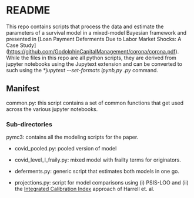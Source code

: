 # README

This repo contains scripts that process the data and estimate the parameters
of a survival model in a mixed-model Bayesian framework and presented in
[Loan Payment Deferments Due to Labor Market Shocks: A Case Study]
(https://github.com/GodolphinCapitalManagement/corona/corona.pdf). While the files
in this repo are all python scripts, they are derived from jupyter notebooks using
the Jupytext extension and can be converted to such using the
**jupytext --set-formats ipynb,py *.py** command.

## Manifest

common.py: this script contains a set of common functions that get
used across the various jupyter notebooks.

### Sub-directories

pymc3: contains all the modeling scripts for the paper.

* covid_pooled.py: pooled version of model

* covid_level_I_fraily.py: mixed model with frailty terms for originators.

* deferments.py: generic script that estimates both models in one go.

* projections.py: script for model comparisons using (i) PSIS-LOO and
  (ii) the [Integrated Calibration Index](https://onlinelibrary.wiley.com/doi/full/10.1002/sim.8570)
  approach of Harrell et. al.
